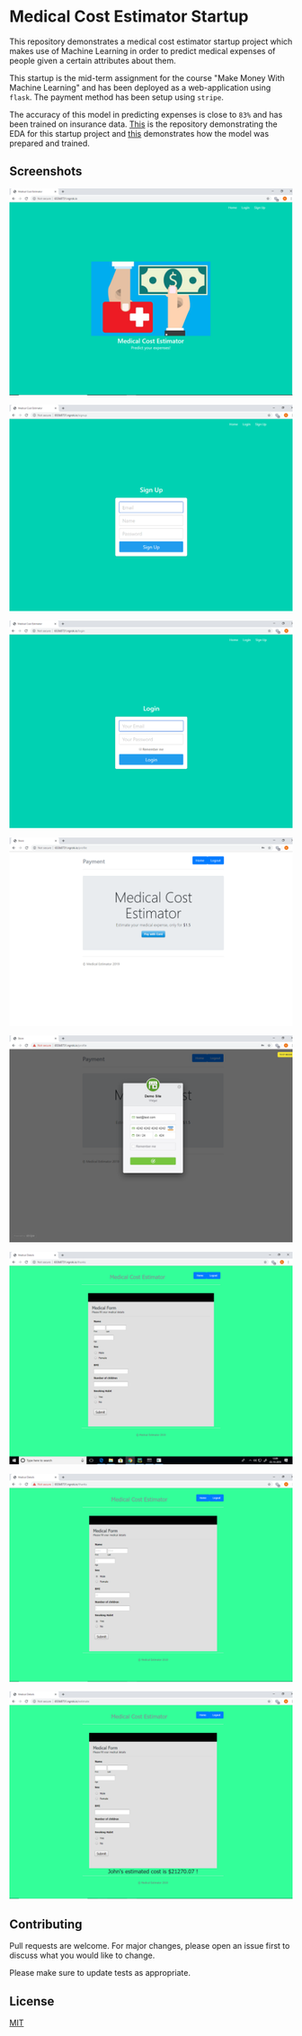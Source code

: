 # Medical Cost Estimator Startup

This repository demonstrates a medical cost estimator startup project which makes use of Machine Learning in order to predict medical expenses of people given a certain attributes about them. 

This startup is the mid-term assignment for the course "Make Money With Machine Learning" and has been deployed as a web-application using ```flask```. The payment method has been setup using ```stripe```. 

The accuracy of this model in predicting expenses is close to ```83%``` and has been trained on insurance data. [This](https://github.com/namas191297/medical_cost_eda) is the repository demonstrating the EDA for this startup project and [this](https://github.com/namas191297/medicalcost_random_forest) demonstrates how the model was prepared and trained.

## Screenshots

![Index](images/index_page.png)

![SignUp](images/sign_up.png)

![Login](images/login.png)

![Profile](images/profile_page.png)

![Payment](images/payment_done.png)

![Form](images/estimator_form.png)

![Details](images/details_filled.png)

![Result](images/result.png)

## Contributing
Pull requests are welcome. For major changes, please open an issue first to discuss what you would like to change.

Please make sure to update tests as appropriate.

## License
[MIT](https://choosealicense.com/licenses/mit/)